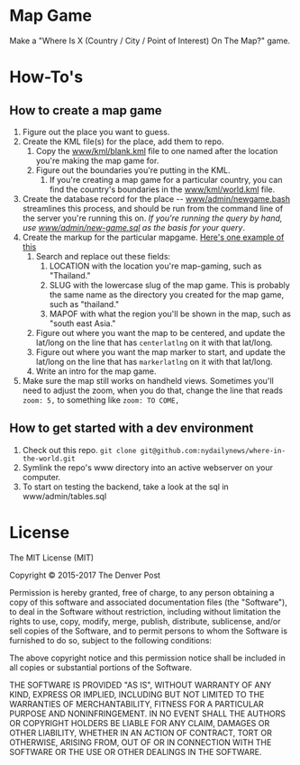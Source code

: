 # Map Game
Make a "Where Is X (Country / City / Point of Interest) On The Map?" game.

# How-To's

## How to create a map game
1. Figure out the place you want to guess.
1. Create the KML file(s) for the place, add them to repo.
    1. Copy the [www/kml/blank.kml](www/kml/blank.kml) file to one named after the location you're making the map game for.
    1. Figure out the boundaries you're putting in the KML.
        1. If you're creating a map game for a particular country, you can find the country's boundaries in the [www/kml/world.kml](www/kml/world.kml) file.
1. Create the database record for the place -- [www/admin/newgame.bash](www/admin/newgame.bash) streamlines this process, and should be run from the command line of the server you're running this on. *If you're running the query by hand, use [www/admin/new-game.sql](www/admin/new-game.sql) as the basis for your query*.
1. Create the markup for the particular mapgame. [Here's one example of this](www/games/map-find-boundary.html)
    1. Search and replace out these fields:
        1. LOCATION with the location you're map-gaming, such as "Thailand."
        1. SLUG with the lowercase slug of the map game. This is probably the same name as the directory you created for the map game, such as "thailand."
        1. MAPOF with what the region you'll be shown in the map, such as "south east Asia."
    1. Figure out where you want the map to be centered, and update the lat/long on the line that has `centerlatlng` on it with that lat/long.
    1. Figure out where you want the map marker to start, and update the lat/long on the line that has `markerlatlng` on it with that lat/long.
    1. Write an intro for the map game.
1. Make sure the map still works on handheld views. Sometimes you'll need to adjust the zoom, when you do that, change the line that reads `zoom: 5,` to something like `zoom: TO COME,`


## How to get started with a dev environment
1. Check out this repo. `git clone git@github.com:nydailynews/where-in-the-world.git`
1. Symlink the repo's www directory into an active webserver on your computer.
1. To start on testing the backend, take a look at the sql in www/admin/tables.sql

# License

The MIT License (MIT)

Copyright © 2015-2017 The Denver Post

Permission is hereby granted, free of charge, to any person obtaining a copy
of this software and associated documentation files (the "Software"), to deal
in the Software without restriction, including without limitation the rights
to use, copy, modify, merge, publish, distribute, sublicense, and/or sell
copies of the Software, and to permit persons to whom the Software is
furnished to do so, subject to the following conditions:

The above copyright notice and this permission notice shall be included in all
copies or substantial portions of the Software.

THE SOFTWARE IS PROVIDED "AS IS", WITHOUT WARRANTY OF ANY KIND, EXPRESS OR
IMPLIED, INCLUDING BUT NOT LIMITED TO THE WARRANTIES OF MERCHANTABILITY,
FITNESS FOR A PARTICULAR PURPOSE AND NONINFRINGEMENT. IN NO EVENT SHALL THE
AUTHORS OR COPYRIGHT HOLDERS BE LIABLE FOR ANY CLAIM, DAMAGES OR OTHER
LIABILITY, WHETHER IN AN ACTION OF CONTRACT, TORT OR OTHERWISE, ARISING FROM,
OUT OF OR IN CONNECTION WITH THE SOFTWARE OR THE USE OR OTHER DEALINGS IN THE
SOFTWARE.
